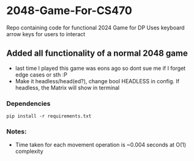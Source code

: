 # 2048-Game-For-CS470

Repo containing code for functional 2024 Game for DP
Uses keyboard arrow keys for users to interact

## Added all functionality of a normal 2048 game

- last time I played this game was eons ago so dont sue me if I forget edge cases or sth :P
- Make it headless/head(ed?), change bool HEADLESS in config. If headless, the Matrix will show in terminal

### Dependencies

`pip install -r requirements.txt`

### Notes:

- Time taken for each movement operation is ~0.004 seconds at O(1) complexity
